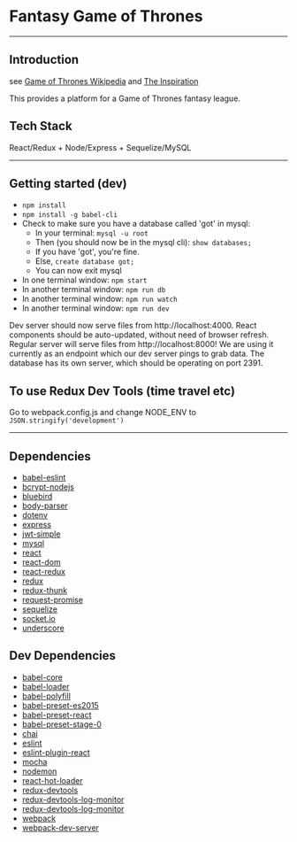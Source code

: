 # Fantasy Game of Thrones

----
## Introduction
see [Game of Thrones Wikipedia](https://en.wikipedia.org/wiki/Game_of_Thrones)
and [The Inspiration](http://www.theverge.com/2015/4/10/8382395/the-game-of-game-of-thrones-who-will-win-season-five)

This provides a platform for a Game of Thrones fantasy league.

## Tech Stack

React/Redux + Node/Express + Sequelize/MySQL

----
## Getting started (dev)
* `npm install`
* `npm install -g babel-cli`
* Check to make sure you have a database called 'got' in mysql:
  * In your terminal: `mysql -u root`
  * Then (you should now be in the mysql cli): `show databases;`
  * If you have 'got', you're fine.
  * Else, `create database got;`
  * You can now exit mysql
* In one terminal window: `npm start`
* In another terminal window: `npm run db`
* In another terminal window: `npm run watch`
* In another terminal window: `npm run dev`

Dev server should now serve files from http://localhost:4000. React components should be auto-updated, without need of browser refresh. 
Regular server will serve files from http://localhost:8000! We are using it currently as an endpoint which our dev server pings to grab data.
The database has its own server, which should be operating on port 2391.

## To use Redux Dev Tools (time travel etc)
Go to webpack.config.js and change NODE_ENV to `JSON.stringify('development')`


----
## Dependencies
* [babel-eslint](https://github.com/babel/babel-eslint)
* [bcrypt-nodejs](https://www.npmjs.com/package/bcrypt-nodejs)
* [bluebird](https://www.npmjs.com/package/bluebird)
* [body-parser](https://github.com/expressjs/body-parser)
* [dotenv](https://github.com/bkeepers/dotenv)
* [express](https://www.npmjs.com/package/express)
* [jwt-simple](https://www.npmjs.com/package/jwt-simple)
* [mysql](https://www.npmjs.com/package/mysql)
* [react](https://github.com/facebook/react)
* [react-dom](https://www.npmjs.com/package/react-dom)
* [react-redux](https://github.com/rackt/react-redux)
* [redux](https://github.com/rackt/redux)
* [redux-thunk](https://github.com/gaearon/redux-thunk)
* [request-promise](https://www.npmjs.com/package/request-promise)
* [sequelize](https://www.npmjs.com/package/sequelize)
* [socket.io](https://www.npmjs.com/package/socket.io)
* [underscore](https://www.npmjs.com/package/underscore)

## Dev Dependencies
* [babel-core](https://github.com/babel/babel/tree/master/packages/babel-core)
* [babel-loader](https://github.com/babel/babel-loader)
* [babel-polyfill](https://www.npmjs.com/package/babel-polyfill)
* [babel-preset-es2015](https://github.com/babel/babel/tree/master/packages/babel-preset-es2015)
* [babel-preset-react](https://github.com/babel/babel/tree/master/packages/babel-preset-react)
* [babel-preset-stage-0](https://github.com/babel/babel/tree/master/packages/babel-preset-stage-0)
* [chai](https://www.npmjs.com/package/chai)
* [eslint](https://www.npmjs.com/package/eslint)
* [eslint-plugin-react](https://github.com/yannickcr/eslint-plugin-react)
* [mocha](https://www.npmjs.com/package/mocha)
* [nodemon](https://www.npmjs.com/package/nodemon)
* [react-hot-loader](https://github.com/gaearon/react-hot-loader)
* [redux-devtools](https://github.com/gaearon/redux-devtools)
* [redux-devtools-log-monitor](https://www.npmjs.com/package/redux-devtools-dock-monitor)
* [redux-devtools-log-monitor](https://www.npmjs.com/package/redux-devtools-log-monitor)
* [webpack](https://github.com/webpack/webpack)
* [webpack-dev-server](https://github.com/webpack/webpack-dev-server)
